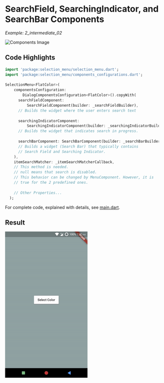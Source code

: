# SearchField, SearchingIndicator, and SearchBar Components
*Example: 2_intermediate_02*

<!-- TODO add reference to docs -->

![Components Image](../../data/selection_menu%20anatomy%20components.jpg)

## Code Highlights

```dart
import 'package:selection_menu/selection_menu.dart';
import 'package:selection_menu/components_configurations.dart';

SelectionMenu<FlatColor>(
    componentsConfiguration:
        DialogComponentsConfiguration<FlatColor>().copyWith(
      searchFieldComponent:
          SearchFieldComponent(builder: _searchFieldBuilder),
      // Builds the widget where the user enters search text

      searchingIndicatorComponent:
          SearchingIndicatorComponent(builder: _searchingIndicatorBuilder),
      // Builds the widget that indicates search in progress.

      searchBarComponent: SearchBarComponent(builder: _searchBarBuilder),
      // Builds a widget (Search Bar) that typically contains
      // Search Field and Searching Indicator. 
    ),
    itemSearchMatcher: _itemSearchMatcherCallback,
    // This method is needed. 
    // null means that search is disabled.
    // This behavior can be changed by MenuComponent. However, it is 
    // true for the 2 predefined ones.
    
    // Other Properties...
  );
```

For complete code, explained with details, see [main.dart](./main.dart).
## Result

![Result Gif](./2_02.gif)